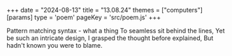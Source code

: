 +++
date = "2024-08-13"
title = "13.08.24"
themes = ["computers"]
[params]
  type = 'poem'
  pageKey = 'src/poem.js'
+++

Pattern matching syntax - what a thing
To seamless sit behind the lines,
Yet be such an intricate design,
I grasped the thought before explained,
But hadn't known you were to blame.

